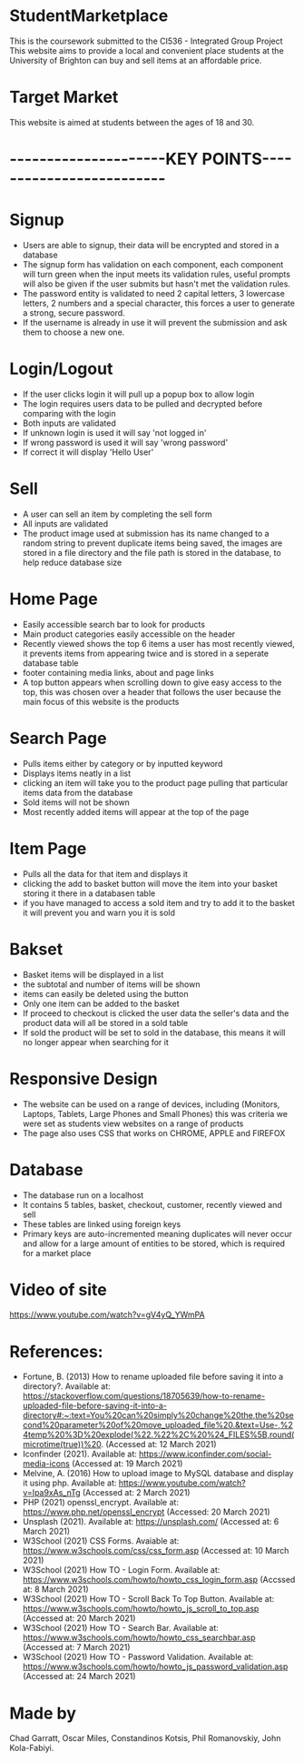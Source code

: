 # StudentMarketplace
This is the coursework submitted to the CI536 - Integrated Group Project
This website aims to provide a local and convenient place students 
at the University of Brighton can buy and sell items at an affordable price.

# Target Market
This website is aimed at students between the ages of 18 and 30.

# ---------------------KEY POINTS-------------------------
# Signup
- Users are able to signup, their data will be encrypted and stored in a database
- The signup form has validation on each component, 
each component will turn green when the input meets its validation rules,
useful prompts will also be given if the user submits but hasn't met the validation rules.
- The password entity is validated to need 2 capital letters, 3 lowercase letters, 2 numbers and a special character, 
this forces a user to generate a strong, secure password.
- If the username is already in use it will prevent the submission and ask them to choose a new one.
# Login/Logout
- If the user clicks login it will pull up a popup box to allow login
- The login requires users data to be pulled and decrypted before comparing with the login
- Both inputs are validated
- If unknown login is used it will say 'not logged in'
- If wrong password is used it will say 'wrong password'
- If correct it will display 'Hello User'
# Sell
- A user can sell an item by completing the sell form
- All inputs are validated
- The product image used at submission has its name changed to a random string to prevent duplicate 
items being saved, the images are stored in a file directory and the file path is 
stored in the database, to help reduce database size
# Home Page
- Easily accessible search bar to look for products
- Main product categories easily accessible on the header
- Recently viewed shows the top 6 items a user has most recently viewed, 
it prevents items from appearing twice and is stored in a seperate database table
- footer containing media links, about and page links
- A top button appears when scrolling down to give easy access to the top, this was chosen over 
a header that follows the user because the main focus of this website is the products
# Search Page
- Pulls items either by category or by inputted keyword
- Displays items neatly in a list
- clicking an item will take you to the product page pulling that particular items data from the database
- Sold items will not be shown
- Most recently added items will appear at the top of the page
# Item Page
- Pulls all the data for that item and displays it
- clicking the add to basket button will move the item into your basket storing it there in a databasen table
- if you have managed to access a sold item and try to add it to the basket it will prevent you and 
warn you it is sold
# Bakset
- Basket items will be displayed in a list
- the subtotal and number of items will be shown
- items can easily be deleted using the button
- Only one item can be added to the basket
- If proceed to checkout is clicked the user data the seller's data and the product data will all 
be stored in a sold table
- If sold the product will be set to sold in the database, this means it will no longer appear when searching 
for it
# Responsive Design
- The website can be used on a range of devices, including (Monitors, Laptops, Tablets, Large Phones and Small Phones) 
this was criteria we were set as students view websites on a range of products
- The page also uses CSS that works on CHROME, APPLE and FIREFOX
# Database
- The database run on a localhost
- It contains 5 tables, basket, checkout, customer, recently viewed and sell
- These tables are linked using foreign keys
- Primary keys are auto-incremented meaning duplicates will never occur and allow for a large amount of entities to be stored, 
which is required for a market place

# Video of site
https://www.youtube.com/watch?v=gV4yQ_YWmPA

# References:
- Fortune, B. (2013) How to rename uploaded file before saving it into a directory?. Available at:
https://stackoverflow.com/questions/18705639/how-to-rename-uploaded-file-before-saving-it-into-a-directory#:~:text=You%20can%20simply%20change%20the,the%20second%20parameter%20of%20move_uploaded_file%20.&text=Use-,%24temp%20%3D%20explode(%22.%22%2C%20%24_FILES%5B,round(microtime(true))%20.
(Accessed at: 12 March 2021)
- Iconfinder (2021). Available at: https://www.iconfinder.com/social-media-icons (Accessed at: 19 March 2021)
- Melvine, A. (2016) How to upload image to MySQL database and display it using php. Available at: https://www.youtube.com/watch?v=Ipa9xAs_nTg
(Accessed at: 2 March 2021)
- PHP (2021) openssl_encrypt. Available at: https://www.php.net/openssl_encrypt (Accessed: 20 March 2021)
- Unsplash (2021). Available at: https://unsplash.com/ (Accessed at: 6 March 2021)
- W3School (2021) CSS Forms. Avaiable at: https://www.w3schools.com/css/css_form.asp (Accessed at: 10 March 2021)
- W3School (2021) How TO - Login Form. Available at: https://www.w3schools.com/howto/howto_css_login_form.asp (Accssed at: 8 March 2021)
- W3School (2021) How TO - Scroll Back To Top Button. Available at: https://www.w3schools.com/howto/howto_js_scroll_to_top.asp (Accessed at: 20 March 2021)
- W3School (2021) How TO - Search Bar. Available at: https://www.w3schools.com/howto/howto_css_searchbar.asp (Accessed at: 7 March 2021)
- W3School (2021) How TO - Password Validation. Available at: https://www.w3schools.com/howto/howto_js_password_validation.asp (Accessed at: 24 March 2021)

# Made by 
Chad Garratt, Oscar Miles, Constandinos Kotsis, Phil Romanovskiy, John Kola-Fabiyi.
